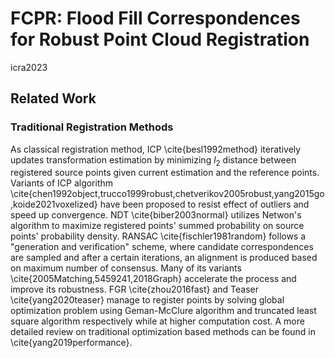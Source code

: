 # FCPR: Flood Fill Correspondences for Robust Point Cloud Registration
icra2023

## Related Work
<!-- \label{Related Work} -->
 
### Traditional Registration Methods
As classical registration method, ICP \cite{besl1992method} iteratively updates transformation estimation by minimizing ${l_2}$ distance between registered source points given current estimation and the reference points. Variants of ICP algorithm \cite{chen1992object,trucco1999robust,chetverikov2005robust,yang2015go,koide2021voxelized} have been proposed to resist effect of outliers and speed up convergence. NDT \cite{biber2003normal} utilizes Netwon's algorithm to maximize registered points' summed probability on source points' probability density. RANSAC \cite{fischler1981random} follows a "generation and verification" scheme, where candidate correspondences are sampled and after a certain iterations, an alignment is produced based on maximum number of consensus. Many of its variants \cite{2005Matching,5459241,2018Graph} accelerate the process and improve its robustness. FGR \cite{zhou2016fast} and Teaser \cite{yang2020teaser} manage to register points by solving global optimization problem using Geman-McClure algorithm and truncated least square algorithm respectively while at higher computation cost. A more detailed review on traditional optimization based methods can be found in \cite{yang2019performance}.

